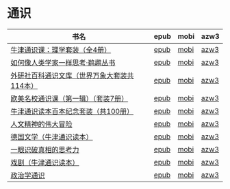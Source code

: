 # 通识

| 书名 | epub | mobi | azw3 |
| --- | --- | --- | --- |
| [牛津通识课：理学套装（全4册）](http://ct.dalanmei.com/f/31084289-570173953-6ff6de) | [epub](http://ct.dalanmei.com/f/31084289-570173953-6ff6de) | [mobi](http://ct.dalanmei.com/f/31084289-570298687-856fa8) | [azw3](http://ct.dalanmei.com/f/31084289-570367512-f1957f) |
| [如何像人类学家一样思考·鹈鹕丛书](http://ct.dalanmei.com/f/31084289-570164541-45671c) | [epub](http://ct.dalanmei.com/f/31084289-570164541-45671c) | [mobi](http://ct.dalanmei.com/f/31084289-570316766-f190e8) | [azw3](http://ct.dalanmei.com/f/31084289-571383164-ca99ab) |
| [外研社百科通识文库（世界万象大套装共114本）](http://ct.dalanmei.com/f/31084289-570166452-b8b6a9) | [epub](http://ct.dalanmei.com/f/31084289-570166452-b8b6a9) | [mobi](http://ct.dalanmei.com/f/31084289-570320396-7abbd1) | [azw3](http://ct.dalanmei.com/f/31084289-571386616-057bc6) |
| [欧美名校通识课（第一辑）（套装7册）](http://ct.dalanmei.com/f/31084289-570168725-7ae709) | [epub](http://ct.dalanmei.com/f/31084289-570168725-7ae709) | [mobi](http://ct.dalanmei.com/f/31084289-570323971-865982) | [azw3](http://ct.dalanmei.com/f/31084289-571389007-793cc3) |
| [牛津通识读本百本纪念套装（共100册）](http://ct.dalanmei.com/f/31084289-570154953-641bd6) | [epub](http://ct.dalanmei.com/f/31084289-570154953-641bd6) | [mobi](http://ct.dalanmei.com/f/31084289-570326192-f51d13) | [azw3](http://ct.dalanmei.com/f/31084289-571395649-c6234d) |
| [人文精神的伟大冒险](http://ct.dalanmei.com/f/31084289-571714246-303110) | [epub](http://ct.dalanmei.com/f/31084289-571714246-303110) | [mobi](http://ct.dalanmei.com/f/31084289-572114128-222325) | [azw3](http://ct.dalanmei.com/f/31084289-572125578-23c13c) |
| [德国文学（牛津通识读本）](http://ct.dalanmei.com/f/31084289-571673122-cd9244) | [epub](http://ct.dalanmei.com/f/31084289-571673122-cd9244) | [mobi](http://ct.dalanmei.com/f/31084289-572116283-d342de) | [azw3](http://ct.dalanmei.com/f/31084289-572173055-6b19d8) |
| [一眼识破真相的思考力](http://ct.dalanmei.com/f/31084289-571664785-1c39fd) | [epub](http://ct.dalanmei.com/f/31084289-571664785-1c39fd) | [mobi](http://ct.dalanmei.com/f/31084289-572116694-b85847) | [azw3](http://ct.dalanmei.com/f/31084289-572176630-c6ebe6) |
| [戏剧（牛津通识读本）](http://ct.dalanmei.com/f/31084289-571664737-207c42) | [epub](http://ct.dalanmei.com/f/31084289-571664737-207c42) | [mobi](http://ct.dalanmei.com/f/31084289-572116695-242907) | [azw3](http://ct.dalanmei.com/f/31084289-572176635-1e1935) |
| [政治学通识](http://ct.dalanmei.com/f/31084289-571532942-c67bea) | [epub](http://ct.dalanmei.com/f/31084289-571532942-c67bea) | [mobi](http://ct.dalanmei.com/f/31084289-571802789-33fe57) | [azw3](http://ct.dalanmei.com/f/31084289-572195143-7336b9) |
